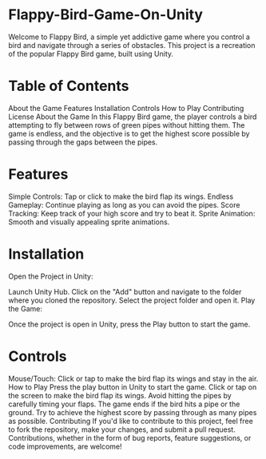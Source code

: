 # Flappy-Bird-Game-On-Unity
Welcome to Flappy Bird, a simple yet addictive game where you control a bird and navigate through a series of obstacles. This project is a recreation of the popular Flappy Bird game, built using Unity.

# Table of Contents
About the Game
Features
Installation
Controls
How to Play
Contributing
License
About the Game
In this Flappy Bird game, the player controls a bird attempting to fly between rows of green pipes without hitting them. The game is endless, and the objective is to get the highest score possible by passing through the gaps between the pipes.

# Features
Simple Controls: Tap or click to make the bird flap its wings.
Endless Gameplay: Continue playing as long as you can avoid the pipes.
Score Tracking: Keep track of your high score and try to beat it.
Sprite Animation: Smooth and visually appealing sprite animations.

# Installation

Open the Project in Unity:

Launch Unity Hub.
Click on the "Add" button and navigate to the folder where you cloned the repository.
Select the project folder and open it.
Play the Game:

Once the project is open in Unity, press the Play button to start the game.
# Controls
Mouse/Touch: Click or tap to make the bird flap its wings and stay in the air.
How to Play
Press the play button in Unity to start the game.
Click or tap on the screen to make the bird flap its wings.
Avoid hitting the pipes by carefully timing your flaps.
The game ends if the bird hits a pipe or the ground.
Try to achieve the highest score by passing through as many pipes as possible.
Contributing
If you'd like to contribute to this project, feel free to fork the repository, make your changes, and submit a pull request. Contributions, whether in the form of bug reports, feature suggestions, or code improvements, are welcome!
